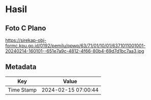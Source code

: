 # Hasil

## Foto C Plano

https://sirekap-obj-formc.kpu.go.id/0192/pemilu/ppwp/63/71/01/10/01/6371011001001-20240214-160101--651e7a9c-4812-4f66-80b4-69d7d1bc7aa3.jpg


## Metadata

| Key        | Value               |
| ---------- | ------------------- |
| Time Stamp | 2024-02-15 07:00:44 |



